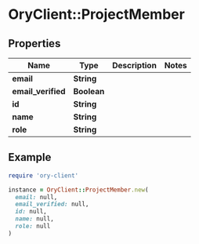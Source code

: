 # OryClient::ProjectMember

## Properties

| Name | Type | Description | Notes |
| ---- | ---- | ----------- | ----- |
| **email** | **String** |  |  |
| **email_verified** | **Boolean** |  |  |
| **id** | **String** |  |  |
| **name** | **String** |  |  |
| **role** | **String** |  |  |

## Example

```ruby
require 'ory-client'

instance = OryClient::ProjectMember.new(
  email: null,
  email_verified: null,
  id: null,
  name: null,
  role: null
)
```

